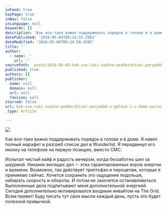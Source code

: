 ```yaml
---
inFeed: true
hasPage: true
inNav: false
inLanguage: null
keywords: []
description: 'Как все-таки важно поддерживать порядок в голове и в доме. Я навел полный марафет и разгреб список дел в Wunderlist. Я передвинул его иконку на телефоне на первую позицию, вместо СМС.'
datePublished: '2016-05-04T09:14:55.296Z'
dateModified: '2016-05-04T09:14:50.439Z'
title: ''
author:
  - name: ''
    url: ''
sourcePath: _posts/2016-05-03-kak-vse-taki-vazhno-podderzhivat-poryadok-v-golove-i-v-dome-ya.md
published: true
authors: []
publisher:
  name: null
  domain: null
  url: null
  favicon: null
starred: false
url: kak-vse-taki-vazhno-podderzhivat-poryadok-v-golove-i-v-dome-ya/index.html
_type: Article

---
```

![](https://the-grid-user-content.s3-us-west-2.amazonaws.com/89c0d073-ced9-419d-b814-b016eee5dfa1.jpg)

Как все-таки важно поддерживать порядок в голове и в доме. Я навел полный марафет и разгреб список дел в Wunderlist. Я передвинул его иконку на телефоне на первую позицию, вместо СМС.

Испытал чистый кайф и радость вечером, когда беззаботно шел за шаурмой. Никаких висящих дел -- этих гарантированных воров энергии и времени. Возможно, так действует триптофан и пироцетам, которые я принимаю сейчас. Хочется сохранить это ощущение подольше, набирать скорость и обороты. И потом не захочется останавливаться. Выполненные дела подпитывают меня дополнительной энергией. Сегодня дополнительно мотивировался входным инвайтом на The Grid. Всем привет! Буду писать тут свои мысли каждый день, пусть это будет полезной привычкой.